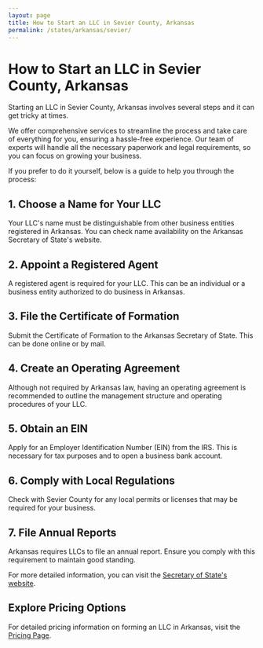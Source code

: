 ```yaml
---
layout: page
title: How to Start an LLC in Sevier County, Arkansas
permalink: /states/arkansas/sevier/
---
```


<h1>How to Start an LLC in Sevier County, Arkansas</h1>

<p>Starting an LLC in Sevier County, Arkansas involves several steps and it can get tricky at times.</p>

<p>We offer comprehensive services to streamline the process and take care of everything for you, ensuring a hassle-free experience. Our team of experts will handle all the necessary paperwork and legal requirements, so you can focus on growing your business.</p>

<p>If you prefer to do it yourself, below is a guide to help you through the process:</p>

<h2>1. Choose a Name for Your LLC</h2>
<p>Your LLC's name must be distinguishable from other business entities registered in Arkansas. You can check name availability on the Arkansas Secretary of State's website.</p>

<h2>2. Appoint a Registered Agent</h2>
<p>A registered agent is required for your LLC. This can be an individual or a business entity authorized to do business in Arkansas.</p>

<h2>3. File the Certificate of Formation</h2>
<p>Submit the Certificate of Formation to the Arkansas Secretary of State. This can be done online or by mail.</p>

<h2>4. Create an Operating Agreement</h2>
<p>Although not required by Arkansas law, having an operating agreement is recommended to outline the management structure and operating procedures of your LLC.</p>

<h2>5. Obtain an EIN</h2>
<p>Apply for an Employer Identification Number (EIN) from the IRS. This is necessary for tax purposes and to open a business bank account.</p>

<h2>6. Comply with Local Regulations</h2>
<p>Check with Sevier County for any local permits or licenses that may be required for your business.</p>

<h2>7. File Annual Reports</h2>
<p>Arkansas requires LLCs to file an annual report. Ensure you comply with this requirement to maintain good standing.</p>

<p>For more detailed information, you can visit the <a href="https://www.sos.arkansas.gov/">Secretary of State's website</a>.</p>

<h2>Explore Pricing Options</h2>
<p>For detailed pricing information on forming an LLC in Arkansas, visit the <a href="{ '/new-pricing/' | relative_url }">Pricing Page</a>.</p>

